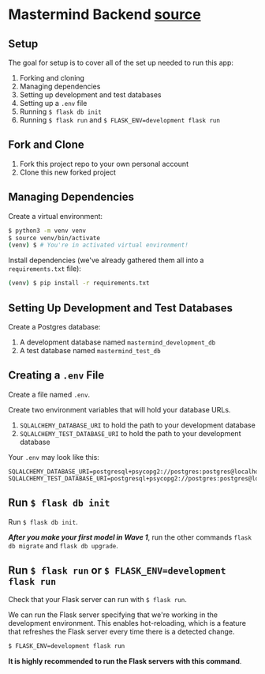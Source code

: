 # Mastermind Backend [source](https://github.com/AdaGold/retro-video-store/blob/master/ada-project-docs/setup.md)

## Setup

The goal for setup is to cover all of the set up needed to run this app:

1. Forking and cloning
1. Managing dependencies
1. Setting up development and test databases
1. Setting up a `.env` file
1. Running `$ flask db init`
1. Running `$ flask run` and `$ FLASK_ENV=development flask run`

## Fork and Clone

1. Fork this project repo to your own personal account
1. Clone this new forked project

## Managing Dependencies

Create a virtual environment:

```bash
$ python3 -m venv venv
$ source venv/bin/activate
(venv) $ # You're in activated virtual environment!
```

Install dependencies (we've already gathered them all into a `requirements.txt` file):

```bash
(venv) $ pip install -r requirements.txt
```

## Setting Up Development and Test Databases

Create a Postgres database:

1. A development database named `mastermind_development_db`
1. A test database named `mastermind_test_db`

## Creating a `.env` File

Create a file named `.env`.

Create two environment variables that will hold your database URLs.

1. `SQLALCHEMY_DATABASE_URI` to hold the path to your development database
1. `SQLALCHEMY_TEST_DATABASE_URI` to hold the path to your development database

Your `.env` may look like this:

```
SQLALCHEMY_DATABASE_URI=postgresql+psycopg2://postgres:postgres@localhost:5432/mastermind_development_db
SQLALCHEMY_TEST_DATABASE_URI=postgresql+psycopg2://postgres:postgres@localhost:5432/mastermind_test_db
```

## Run `$ flask db init`

Run `$ flask db init`.

**_After you make your first model in Wave 1_**, run the other commands `flask db migrate` and `flask db upgrade`.

## Run `$ flask run` or `$ FLASK_ENV=development flask run`

Check that your Flask server can run with `$ flask run`.

We can run the Flask server specifying that we're working in the development environment. This enables hot-reloading, which is a feature that refreshes the Flask server every time there is a detected change.

```bash
$ FLASK_ENV=development flask run
```

**It is highly recommended to run the Flask servers with this command**.


